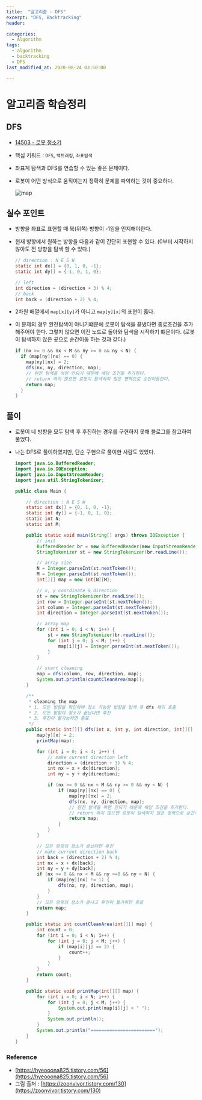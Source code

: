 ```yaml
---
title:  "알고리즘 - DFS"
excerpt: "DFS, Backtracking"
header:

categories:
  - Algorithm
tags:
  - algorithm
  - backtracking
  - DFS
last_modified_at: 2020-08-24 03:50:00

---
```


# 알고리즘 학습정리



## DFS

- [14503 - 로봇 청소기](https://www.acmicpc.net/problem/14503)

- 핵심 키워드 : `DFS`, `백트래킹`, `좌표탐색`

- 좌표계 탐색과 DFS를 연습할 수 있는 좋은 문제이다.

- 로봇이 어떤 방식으로 움직이는지 정확히 문제를 파악하는 것이 중요하다.

  ![map](https://user-images.githubusercontent.com/58318041/90986352-2cb72080-e5bd-11ea-8fd2-d34e912bb141.png)



## 실수 포인트

- 방향을 좌표로 표현할 때 북(위쪽) 방향이 -1임을 인지해야한다.

- 현재 방향에서 원하는 방향을 다음과 같이 간단히 표현할 수 있다. (0부터 시작하지 않아도 전 방향을 탐색 할 수 있다.)

  ```java
  // direction : N E S W
  static int dx[] = {0, 1, 0, -1};
  static int dy[] = {-1, 0, 1, 0};
  
  // left
  int direction = (direction + 3) % 4;
  // back
  int back = (direction + 2) % 4;
  ```

- 2차원 배열에서 `map[x][y]`가 아니고 `map[y][x]`의 표현이 옳다.

- 이 문제의 경우 완전탐색이 아니기떄문에 로봇이 탐색을 끝냈다면 종료조건을 추가해주어야 한다. 그렇지 않으면 이전 노드로 돌아와 탐색을 시작하기 떄문이다. (로봇이 탐색하지 않은 곳으로 순간이동 하는 것과 같다.)

  ```java
  if (nx >= 0 && nx < M && ny >= 0 && ny < N) {
    if (map[ny][nx] == 0) {
      map[ny][nx] = 2;
      dfs(nx, ny, direction, map);
      // 완전 탐색을 하면 안되기 때문에 해당 조건을 추가한다.
      // return 하지 않으면 로봇이 탐색하지 않은 영역으로 순간이동한다.
      return map;
    }
  }
  ```

  

## 풀이

- 로봇이 네 방향을 모두 탐색 후 후진하는 경우를 구현하지 못해 블로그를 참고하여 풀었다.

- 나는 DFS로 풀이하였지만, 단순 구현으로 풀이한 사람도 있었다.

  ```java
  import java.io.BufferedReader;
  import java.io.IOException;
  import java.io.InputStreamReader;
  import java.util.StringTokenizer;
  
  public class Main {
  
      // direction : N E S W
      static int dx[] = {0, 1, 0, -1};
      static int dy[] = {-1, 0, 1, 0};
      static int N;
      static int M;
  
      public static void main(String[] args) throws IOException {
          // init
          BufferedReader br = new BufferedReader(new InputStreamReader(System.in));
          StringTokenizer st = new StringTokenizer(br.readLine());
  
          // array size
          N = Integer.parseInt(st.nextToken());
          M = Integer.parseInt(st.nextToken());
          int[][] map = new int[N][M];
  
          // x, y coordinate & direction
          st = new StringTokenizer(br.readLine());
          int row = Integer.parseInt(st.nextToken());
          int column = Integer.parseInt(st.nextToken());
          int direction = Integer.parseInt(st.nextToken());
  
          // array map
          for (int i = 0; i < N; i++) {
              st = new StringTokenizer(br.readLine());
              for (int j = 0; j < M; j++) {
                  map[i][j] = Integer.parseInt(st.nextToken());
              }
          }
  
          // start cleaning
          map = dfs(column, row, direction, map);
          System.out.println(countCleanArea(map));
      }
  
      /**
       * cleaning the map
       * 1. 모든 방향을 확인하며 청소 가능한 방향을 탐색 후 dfs 재귀 호출
       * 2. 모든 방향의 청소가 끝났다면 후진
       * 3. 후진이 불가능하면 종료
       */
      public static int[][] dfs(int x, int y, int direction, int[][] map) {
          map[y][x] = 2;
          printMap(map);
  
          for (int i = 0; i < 4; i++) {
              // make current direction left
              direction = (direction + 3) % 4;
              int nx = x + dx[direction];
              int ny = y + dy[direction];
  
              if (nx >= 0 && nx < M && ny >= 0 && ny < N) {
                  if (map[ny][nx] == 0) {
                      map[ny][nx] = 2;
                      dfs(nx, ny, direction, map);
                      // 완전 탐색을 하면 안되기 때문에 해당 조건을 추가한다.
                      // return 하지 않으면 로봇이 탐색하지 않은 영역으로 순간이동한다.
                      return map;
                  }
              }
          }
  
          // 모든 방향의 청소가 끝났다면 후진
          // make current direction back
          int back = (direction + 2) % 4;
          int nx = x + dx[back];
          int ny = y + dy[back];
          if (nx >= 0 && nx < M && ny >=0 && ny < N) {
              if (map[ny][nx] != 1) {
                  dfs(nx, ny, direction, map);
              }
          }
          // 모든 방향의 청소가 끝나고 후진이 불가하면 종료
          return map;
      }
  
      public static int countCleanArea(int[][] map) {
          int count = 0;
          for (int i = 0; i < N; i++) {
              for (int j = 0; j < M; j++) {
                  if (map[i][j] == 2) {
                      count++;
                  }
              }
          }
          return count;
      }
  
      public static void printMap(int[][] map) {
          for (int i = 0; i < N; i++) {
              for (int j = 0; j < M; j++) {
                  System.out.print(map[i][j] + " ");
              }
              System.out.println();
          }
          System.out.println("========================");
      }
  }
  ```



### Reference

- [https://hyeooona825.tistory.com/56](https://hyeooona825.tistory.com/56)
- 그림 출처 : [https://zoonvivor.tistory.com/130](https://zoonvivor.tistory.com/130)

